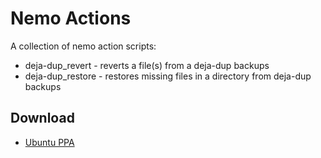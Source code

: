 # Nemo Actions

A collection of nemo action scripts:

- deja-dup_revert - reverts a file(s) from a deja-dup backups
- deja-dup_restore - restores missing files in a directory from deja-dup backups

## Download
* [Ubuntu PPA](https://launchpad.net/~pavreh/+archive/ubuntu/ppa)
